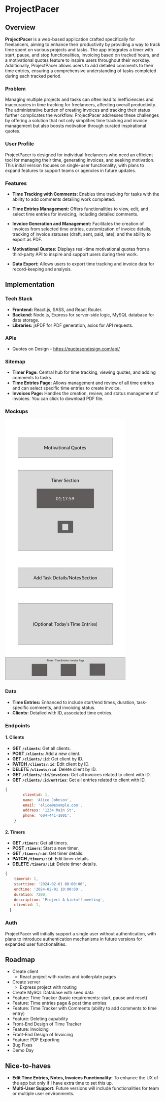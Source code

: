 # ProjectPacer

## Overview

**ProjectPacer** is a web-based application crafted specifically for freelancers, aiming to enhance their productivity by providing a way to track time spent on various projects and tasks. The app integrates a timer with start, pause, and stop functionalities, invoicing based on tracked hours, and a motivational quotes feature to inspire users throughout their workday. Additionally, ProjectPacer allows users to add detailed comments to their time entries, ensuring a comprehensive understanding of tasks completed during each tracked period.


### Problem

Managing multiple projects and tasks can often lead to inefficiencies and inaccuracies in time tracking for freelancers, affecting overall productivity. The administrative burden of creating invoices and tracking their status further complicates the workflow. ProjectPacer addresses these challenges by offering a solution that not only simplifies time tracking and invoice management but also boosts motivation through curated inspirational quotes.

### User Profile

ProjectPacer is designed for individual freelancers who need an efficient tool for managing their time, generating invoices, and seeking motivation. This initial version focuses on single-user functionality, with plans to expand features to support teams or agencies in future updates.

### Features

- **Time Tracking with Comments:** Enables time tracking for tasks with the ability to add comments detailing work completed.

- **Time Entries Management:** Offers functionalities to view, edit, and select time entries for invoicing, including detailed comments.

- **Invoice Generation and Management:** Facilitates the creation of invoices from selected time entries, customization of invoice details, tracking of invoice statuses (draft, sent, paid, late), and the ability to export as PDF.

- **Motivational Quotes:** Displays real-time motivational quotes from a third-party API to inspire and support users during their work.

- **Data Export:** Allows users to export time tracking and invoice data for record-keeping and analysis.

## Implementation

### Tech Stack

- **Frontend:** React.js, SASS, and React Router.
- **Backend:** Node.js, Express for server-side logic, MySQL database for data storage.
- **Libraries:** jsPDF for PDF generation, axios for API requests.

### APIs

- Quotes on Design - https://quotesondesign.com/api/

### Sitemap

- **Timer Page:** Central hub for time tracking, viewing quotes, and adding comments to tasks.
- **Time Entries Page:** Allows management and review of all time entries and can select specific time entries to create invoice.
- **Invoices Page:** Handles the creation, review, and status management of invoices. You can click to download PDF file. 

### Mockups

![](mockup.jpg)


### Data

- **Time Entries:** Enhanced to include start/end times, duration, task-specific comments, and invoicing status.
- **Clients:** Detailed with ID, associated time entries.

### Endpoints

#### **1. Clients**

- **GET `/clients`**: Get all clients.
- **POST `/clients`**: Add a new client.
- **GET `/clients/:id`**: Get client by ID.
- **PATCH `/clients/:id`**: Edit client by ID.
- **DELETE `/clients/:id`**: Delete client by ID.
- **GET `/clients/:id/invoices`**: Get all invoices related to client with ID.
- **GET `/clients/:id/entries`**: Get all entries related to client with ID.

```jsx
{
        clientid: 1,
        name: 'Alice Johnson',
        email: 'alice@example.com',
        address: '1234 Main St',
        phone: '604-441-1001',
    }
```

#### **2. Timers**

- **GET `/timers`**: Get all timers.
- **POST `/timers`**: Start a new timer.
- **GET `/timers/:id`**: Get timer details.
- **PATCH `/timers/:id`**: Edit timer details.
- **DELETE `/timers/:id`**: Delete timer details.

```jsx
{
    timerid: 1,
    starttime: '2024-02-01 08:00:00',
    endtime: '2024-02-01 10:00:00',
    duration: 7200,
    description: 'Project A kickoff meeting',
    clientid: 1,
  }
```


### Auth

ProjectPacer will initially support a single user without authentication, with plans to introduce authentication mechanisms in future versions for expanded user functionalities.

## Roadmap

- Create client
    - React project with routes and boilerplate pages
- Create server
    - Express project with routing
- Create MySQL Database with seed data
- Feature: Time Tracker (basic requirements: start, pause and reset)
- Feature: Time entries page & post time entries 
- Feature: Time Tracker with Comments (ability to add comments to time entry)
- Feature: Deleting capability 
- Front-End Design of Time Tracker 
- Feature: Invoicing  
- Front-End Design of Invoicing
- Feature: PDF Exporting
- Bug Fixes
- Demo Day

## Nice-to-haves
- **Edit Time Entries, Notes, Invoices Functionality:** To enhance the UX of the app but only if I have extra time to set this up. 
- **Multi-User Support:** Future versions will include functionalities for team or multiple user environments.